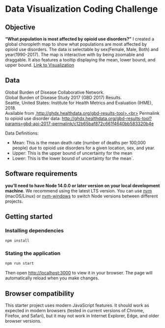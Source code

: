 # Data Visualization Coding Challenge

## Objective

**“What population is most affected by opioid use disorders?”**
I created a global choropleth map to show what populations are most affected by opioid use disorders. The data is selectable by sex(Female, Male, Both) and year(1990-2017). The map is interactive with by being zoomable and draggable. It also features a tooltip displaying the mean, lower bound, and upper bound.
[Link to Visualization](https://musical-baklava-6dff82.netlify.app/)

## Data

Global Burden of Disease Collaborative Network.<br>
Global Burden of Disease Study 2017 (GBD 2017) Results.<br>
Seattle, United States: Institute for Health Metrics and Evaluation (IHME), 2018.<br>
Available from ,http://ghdx.healthdata.org/gbd-results-tool>.<br>
Permalink to opioid use disorder data: <http://ghdx.healthdata.org/gbd-results-tool?params=gbd-api-2017-permalink/c12b65baf872c661f4640bb583320b4e>

Data Definitions:

- Mean: This is the mean death rate (number of deaths per 100,000 people) due to opioid use disorders for a given location, sex, and year.
- Upper: This is the upper bound of uncertainty for the mean
- Lower: This is the lower bound of uncertainty for the mean`.

## Software requirements

**you’ll need to have Node 14.0.0 or later version on your local development machine**.
We recommend using the latest LTS version. You can use [nvm](https://github.com/creationix/nvm#installation) (macOS/Linux) or [nvm-windows](https://github.com/coreybutler/nvm-windows#node-version-manager-nvm-for-windows) to switch Node versions between different projects.

## Getting started

### Installing dependencies

```bash
npm install
```

### Stating the application

```bash
npm run start
```

Then open [http://localhost:3000](http://localhost:3000) to view it in your browser.
The page will automatically reload when you make changes.

## Browser compatibility

This starter project uses modern JavaScript features. It should work as expected in modern browsers (tested in current versions of Chrome, Firefox, and Safari), but it may not work in Internet Explorer, Edge, and older browser versions.
